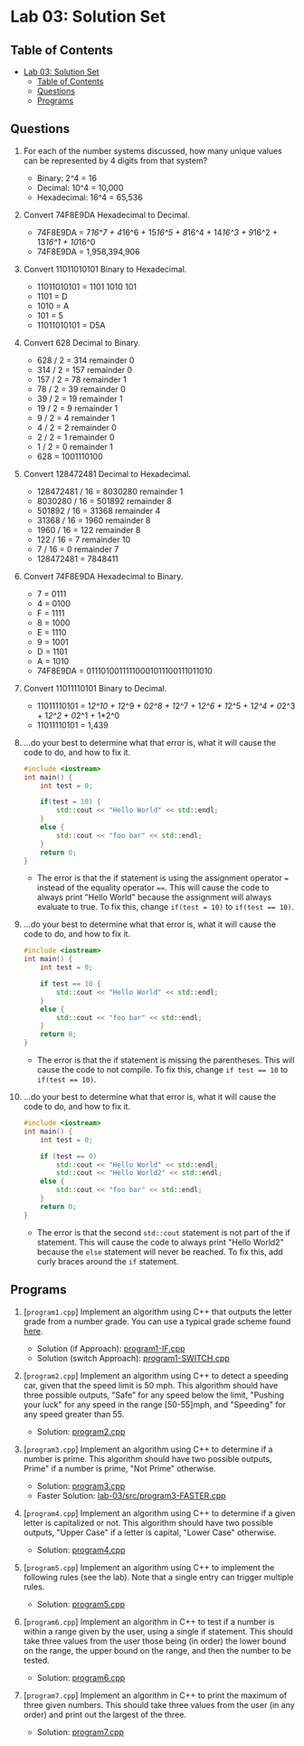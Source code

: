 # Lab 03: Solution Set

## Table of Contents

- [Lab 03: Solution Set](#lab-03-solution-set)
  - [Table of Contents](#table-of-contents)
  - [Questions](#questions)
  - [Programs](#programs)

## Questions

1. For each of the number systems discussed, how many unique values can be represented by 4 digits from that system?

    - Binary: 2^4 = 16
    - Decimal: 10^4 = 10,000
    - Hexadecimal: 16^4 = 65,536

2. Convert 74F8E9DA Hexadecimal to Decimal.

    - 74F8E9DA = 7*16^7 + 4*16^6 + 15*16^5 + 8*16^4 + 14*16^3 + 9*16^2 + 13*16^1 + 10*16^0
    - 74F8E9DA = 1,958,394,906

3. Convert 11011010101 Binary to Hexadecimal.

    - 11011010101 = 1101 1010 101
    - 1101 = D
    - 1010 = A
    - 101 = 5
    - 11011010101 = D5A

4. Convert 628 Decimal to Binary.

    - 628 / 2 = 314 remainder 0
    - 314 / 2 = 157 remainder 0
    - 157 / 2 = 78 remainder 1
    - 78 / 2 = 39 remainder 0
    - 39 / 2 = 19 remainder 1
    - 19 / 2 = 9 remainder 1
    - 9 / 2 = 4 remainder 1
    - 4 / 2 = 2 remainder 0
    - 2 / 2 = 1 remainder 0
    - 1 / 2 = 0 remainder 1
    - 628 = 1001110100

5. Convert 128472481 Decimal to Hexadecimal.

    - 128472481 / 16 = 8030280 remainder 1
    - 8030280 / 16 = 501892 remainder 8
    - 501892 / 16 = 31368 remainder 4
    - 31368 / 16 = 1960 remainder 8
    - 1960 / 16 = 122 remainder 8
    - 122 / 16 = 7 remainder 10
    - 7 / 16 = 0 remainder 7
    - 128472481 = 7848411

6. Convert 74F8E9DA Hexadecimal to Binary.

    - 7 = 0111
    - 4 = 0100
    - F = 1111
    - 8 = 1000
    - E = 1110
    - 9 = 1001
    - D = 1101
    - A = 1010
    - 74F8E9DA = 01110100111110001011100111011010

7. Convert 11011110101 Binary to Decimal.

    - 11011110101 = 1*2^10 + 1*2^9 + 0*2^8 + 1*2^7 + 1*2^6 + 1*2^5 + 1*2^4 + 0*2^3 + 1*2^2 + 0*2^1 + 1*2^0
    - 11011110101 = 1,439

8. ...do your best to determine what that error is, what it will cause the code to do, and how to fix it.

    ```cpp
    #include <iostream>
    int main() {
        int test = 0;

        if(test = 10) {
            std::cout << "Hello World" << std::endl;
        }
        else {
            std::cout << "foo bar" << std::endl;
        }
        return 0;
    }
    ```

    - The error is that the if statement is using the assignment operator `=` instead of the equality operator `==`. This will cause the code to always print "Hello World" because the assignment will always evaluate to true. To fix this, change `if(test = 10)` to `if(test == 10)`.

9. ...do your best to determine what that error is, what it will cause the code to do, and how to fix it.

    ```cpp
    #include <iostream>
    int main() {
        int test = 0;

        if test == 10 {
            std::cout << "Hello World" << std::endl;
        }
        else {
            std::cout << "foo bar" << std::endl;
        }
        return 0;
    }
    ```

    - The error is that the if statement is missing the parentheses. This will cause the code to not compile. To fix this, change `if test == 10` to `if(test == 10)`.

10. ...do your best to determine what that error is, what it will cause the code to do, and how to fix it.

    ```cpp
    #include <iostream>
    int main() {
        int test = 0;

        if (test == 0) 
            std::cout << "Hello World" << std::endl;
            std::cout << "Hello World2" << std::endl;
        else {
            std::cout << "foo bar" << std::endl;
        }
        return 0;
    }
    ```

    - The error is that the second `std::cout` statement is not part of the if statement. This will cause the code to always print "Hello World2" because the `else` statement will never be reached. To fix this, add curly braces around the `if` statement.

## Programs

1. [`program1.cpp`] Implement an algorithm using C++ that outputs the letter grade from a number grade. You can use a typical grade scheme found [here](https://pages.collegeboard.org/how-to-convert-gpa-4.0-scale).

    - Solution (if Approach): [program1-IF.cpp](src/program1-IF.cpp)
    - Solution (switch Approach): [program1-SWITCH.cpp](src/program1-SWITCH.cpp)

2. [`program2.cpp`] Implement an algorithm using C++ to detect a speeding car, given that the speed limit is 50 mph. This algorithm should have three possible outputs, "Safe" for any speed below the limit, "Pushing your luck" for any speed in the range [50-55]mph, and "Speeding" for any speed greater than 55.

    - Solution: [program2.cpp](src/program2.cpp)

3. [`program3.cpp`] Implement an algorithm using C++ to determine if a number is prime. This algorithm should have two possible outputs, Prime" if a number is prime, "Not Prime" otherwise.

    - Solution: [program3.cpp](src/program3.cpp)
    - Faster Solution: [lab-03/src/program3-FASTER.cpp](src/program3-FASTER.cpp)

4. [`program4.cpp`] Implement an algorithm using C++ to determine if a given letter is capitalized or not. This algorithm should have two possible outputs, "Upper Case" if a letter is capital, "Lower Case" otherwise.

    - Solution: [program4.cpp](src/program4.cpp)

5. [`program5.cpp`] Implement an algorithm using C++ to implement the following rules (see the lab). Note that a single entry can trigger multiple rules.

    - Solution: [program5.cpp](src/program5.cpp)

6. [`program6.cpp`] Implement an algorithm in C++ to test if a number is within a range given by the user, using a single if statement. This should take three values from the user those being (in order) the lower bound on the range, the upper bound on the range, and then the number to be tested.

    - Solution: [program6.cpp](src/program6.cpp)

7. [`program7.cpp`] Implement an algorithm in C++ to print the maximum of three given numbers. This should take three values from the user (in any order) and print out the largest of the three.

   - Solution: [program7.cpp](src/program7.cpp)
